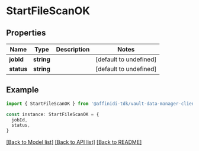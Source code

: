 # StartFileScanOK

## Properties

| Name       | Type       | Description | Notes                  |
| ---------- | ---------- | ----------- | ---------------------- |
| **jobId**  | **string** |             | [default to undefined] |
| **status** | **string** |             | [default to undefined] |

## Example

```typescript
import { StartFileScanOK } from '@affinidi-tdk/vault-data-manager-client'

const instance: StartFileScanOK = {
  jobId,
  status,
}
```

[[Back to Model list]](../README.md#documentation-for-models) [[Back to API list]](../README.md#documentation-for-api-endpoints) [[Back to README]](../README.md)
